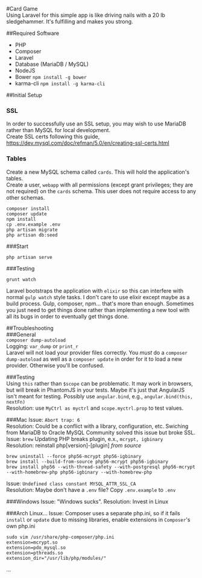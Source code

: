 #Card Game  
Using Laravel for this simple app is like driving nails with a 20 lb sledgehammer. It's fulfilling and makes you strong.  

##Required Software
* PHP  
* Composer  
* Laravel  
* Database (MariaDB / MySQL)
* NodeJS  
* Bower  `npm install -g bower`  
* karma-cli  `npm install -g karma-cli`  

##Initial Setup
### SSL
In order to successfully use an SSL setup, you may wish to use MariaDB rather than MySQL for local development.  
Create SSL certs following this guide, https://dev.mysql.com/doc/refman/5.0/en/creating-ssl-certs.html  
### Tables
Create a new MySQL schema called `cards`. This will hold the application's tables.  
Create a user, `webapp` with all permissions (except grant privileges; they are not required) on the `cards` schema. This user does not require access to any other schemas.  
```
composer install
composer update
npm install  
cp .env.example .env  
php artisan migrate  
php artisan db:seed  
```
###Start
```
php artisan serve
```
###Testing
```
grunt watch
```  
Laravel bootstraps the application with `elixir` so this can interfere with normal `gulp watch` style tasks. I don't care to use elixir except maybe as a build process. Gulp, composer, npm… that's more than enough. Sometimes you just need to get things done rather than implementing a new tool with all its bugs in order to eventually get things done.

##Troubleshooting  
###General  
`composer dump-autoload`  
Logging: `var_dump` or `print_r`  
Laravel will not load your provider files correctly. You _must_ do a `composer dump-autoload` as well as a `composer update` in order for it to load a new provider. Otherwise you'll be confused.

###Testing  
Using `this` rather than `$scope` can be problematic. It may work in browsers, but will break in PhantomJS in your tests. Maybe it's just that AngularJS isn't meant for testing. Possibly use `angular.bind`, e.g., `angular.bind(this, nextFn)`  
Resolution: use `MyCtrl as myctrl` and `scope.myctrl.prop` to test values.

###Mac
Issue: `Abort trap: 6`  
Resolution: Could be a conflict with a library, configuration, etc. Swiching from MariaDB to Oracle MySQL Community solved this issue but broke SSL.  
Issue: `brew` Updating PHP breaks plugin, e.x., `mcrypt, igbinary`  
Resolution: reinstall php[version]-[plugin] _from source_   
```
brew uninstall --force php56-mcrypt php56-igbinary  
brew install --build-from-source php56-mcrypt php56-igbinary
brew install php56 --with-thread-safety --with-postgresql php56-mcrypt --with-homebrew-php php56-igbinary --with-homebrew-php 
```
Issue: `Undefined class constant MYSQL_ATTR_SSL_CA`  
Resolution: Maybe don't have a `.env` file? Copy `.env.example` to `.env`

###Windows
Issue: "Windows sucks".
Resolution: Invest in Linux  

###Arch Linux...
Issue: Composer uses a separate php.ini, so if it fails `install` or `update` due to missing libraries, enable extensions in `Composer`'s own php.ini  
```
sudo vim /usr/share/php-composer/php.ini
extension=mcrypt.so  
extension=pdo_mysql.so  
extension=pthreads.so  
extension_dir="/usr/lib/php/modules/"
```
…
